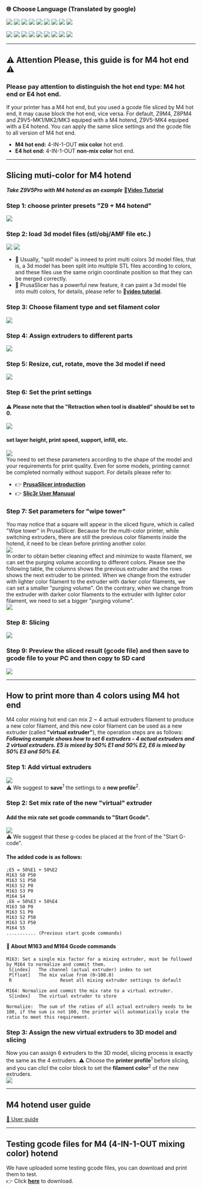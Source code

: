 ### :globe_with_meridians: Choose Language (Translated by google)
[![](../lanpic/ES.png)](https://github-com.translate.goog/ZONESTAR3D/Slicing-Guide/tree/master/PrusaSlicer/PrusaSlicerGuide_M4.md?_x_tr_sl=auto&_x_tr_tl=es)
[![](../lanpic/FR.png)](https://github-com.translate.goog/ZONESTAR3D/Slicing-Guide/tree/master/PrusaSlicer/PrusaSlicerGuide_M4.md?_x_tr_sl=auto&_x_tr_tl=fr)
[![](../lanpic/PT.png)](https://github-com.translate.goog/ZONESTAR3D/Slicing-Guide/tree/master/PrusaSlicer/PrusaSlicerGuide_M4.md?_x_tr_sl=auto&_x_tr_tl=pt)
[![](../lanpic/DE.png)](https://github-com.translate.goog/ZONESTAR3D/Slicing-Guide/tree/master/PrusaSlicer/PrusaSlicerGuide_M4.md?_x_tr_sl=auto&_x_tr_tl=de)
[![](../lanpic/IT.png)](https://github-com.translate.goog/ZONESTAR3D/Slicing-Guide/tree/master/PrusaSlicer/PrusaSlicerGuide_M4.md?_x_tr_sl=auto&_x_tr_tl=it)
[![](../lanpic/PL.png)](https://github-com.translate.goog/ZONESTAR3D/Slicing-Guide/tree/master/PrusaSlicer/PrusaSlicerGuide_M4.md?_x_tr_sl=auto&_x_tr_tl=pl)
[![](../lanpic/RU.png)](https://github-com.translate.goog/ZONESTAR3D/Slicing-Guide/tree/master/PrusaSlicer/PrusaSlicerGuide_M4.md?_x_tr_sl=auto&_x_tr_tl=ru)
[![](../lanpic/BR.png)](https://github-com.translate.goog/ZONESTAR3D/Slicing-Guide/tree/master/PrusaSlicer/PrusaSlicerGuide_M4.md?_x_tr_sl=auto&_x_tr_tl=pt)
[![](../lanpic/GR.png)](https://github-com.translate.goog/ZONESTAR3D/Slicing-Guide/tree/master/PrusaSlicer/PrusaSlicerGuide_M4.md?_x_tr_sl=auto&_x_tr_tl=el)

[![](../lanpic/JP.png)](https://github-com.translate.goog/ZONESTAR3D/Slicing-Guide/tree/master/PrusaSlicer/PrusaSlicerGuide_M4.md?_x_tr_sl=auto&_x_tr_tl=ja)
[![](../lanpic/KR.png)](https://github-com.translate.goog/ZONESTAR3D/Slicing-Guide/tree/master/PrusaSlicer/PrusaSlicerGuide_M4.md?_x_tr_sl=auto&_x_tr_tl=ko)
[![](../lanpic/ID.png)](https://github-com.translate.goog/ZONESTAR3D/Slicing-Guide/tree/master/PrusaSlicer/PrusaSlicerGuide_M4.md?_x_tr_sl=auto&_x_tr_tl=id)
[![](../lanpic/TH.png)](https://github-com.translate.goog/ZONESTAR3D/Slicing-Guide/tree/master/PrusaSlicer/PrusaSlicerGuide_M4.md?_x_tr_sl=auto&_x_tr_tl=th)
[![](../lanpic/VN.png)](https://github-com.translate.goog/ZONESTAR3D/Slicing-Guide/tree/master/PrusaSlicer/PrusaSlicerGuide_M4.md?_x_tr_sl=auto&_x_tr_tl=vi)
[![](../lanpic/IL.png)](https://github-com.translate.goog/ZONESTAR3D/Slicing-Guide/tree/master/PrusaSlicer/PrusaSlicerGuide_M4.md?_x_tr_sl=auto&_x_tr_tl=iw)
[![](../lanpic/SA.png)](https://github-com.translate.goog/ZONESTAR3D/Slicing-Guide/tree/master/PrusaSlicer/PrusaSlicerGuide_M4.md?_x_tr_sl=auto&_x_tr_tl=ar)
[![](../lanpic/TR.png)](https://github-com.translate.goog/ZONESTAR3D/Slicing-Guide/tree/master/PrusaSlicer/PrusaSlicerGuide_M4.md?_x_tr_sl=auto&_x_tr_tl=tr)
[![](../lanpic/CN.png)](https://github-com.translate.goog/ZONESTAR3D/Slicing-Guide/tree/master/PrusaSlicer/PrusaSlicerGuide_M4.md?_x_tr_sl=auto&_x_tr_tl=zh-CN)

-----
## :warning: Attention Please, this guide is for M4 hot end :warning:
### **Please pay attention to distinguish the hot end type: M4 hot end or E4 hot end**. 
If your printer has a M4 hot end, but you used a gcode file sliced by M4 hot end, it may cause block the hot end, vice versa. For default, Z9M4, Z8PM4 and Z9V5-MK1/MK2/MK3 equiped with a M4 hotend, Z9V5-MK4 equiped with a E4 hotend. You can apply the same slice settings and the gcode file to all version of M4 hot end.
- **M4 hot end:** 4-IN-1-OUT **mix color** hot end.    
- **E4 hot end:** 4-IN-1-OUT **non-mix color** hot end.    

-----
## Slicing muti-color for M4 hotend 
***Take Z9V5Pro with M4 hotend as an example***
:movie_camera:[**Video Tutorial**](https://youtu.be/_Ww2RFGlLNA)
### Step 1: choose printer presets "Z9 + M4 hotend"
![](pic/slicingM4-1.png)
### Step 2: load 3d model files (stl/obj/AMF file etc.)
![](pic/loadstl_1.png) ![](pic/loadstl_2.png)
- :memo: Usually, "split model" is inneed to print multi colors 3d model files, that is, a 3d model has been split into multiple STL files according to colors, and these files use the same origin coordinate position so that they can be merged correctly.
- :star2: PrusaSlicer has a powerful new feature, it can paint a 3d model file into multi colors, for details, please refer to :movie_camera:[**video tutorial**](https://youtu.be/C0a3Uble8rY).
### Step 3: Choose filament type and set filament color
![](pic/filament_color.png)
### Step 4: Assign extruders to different parts
![](pic/assign_extruder.png)
### Step 5: Resize, cut, rotate, move the 3d model if need 
![](pic/slicing_adjust.png)  
### Step 6: Set the print settings 
#### :warning: Please note that the "Retraction when tool is disabled" should be set to 0.    
![](pic/switch_length.jpg)  
#### set layer height, print speed, support, infill, etc.
![](pic/slicing_set.png)  
You need to set these parameters according to the shape of the model and your requirements for print quality. Even for some models, printing cannot be completed normally without support. For details please refer to:
- :point_right: [**PrusaSlicer introduction**](https://help.prusa3d.com/article/general-info_1910)      
- :point_right: [**Slic3r User Manuual**](https://manual.slic3r.org/)      
  
### Step 7: Set parameters for "wipe tower"
You may notice that a square will appear in the sliced figure, which is called "Wipe tower" in PrusaSlicer. Because for the multi-color printer, while switching extruders, there are still the previous color filaments inside the hotend, it need to be clean before printing another color.   
![](pic/wipe_tower.png)        
In order to obtain better cleaning effect and minimize to waste filament, we can set the purging volume according to different colors. Please see the following table, the columns shows the previous extruder and the rows shows the next extruder to be printed. When we change from the extruder with lighter color filament to the extruder with darker color filaments, we can set a smaller "purging volume". On the contrary, when we change from the extruder with darker color filaments to the extruder with lighter color filament, we need to set a bigger "purging volume".  
![](pic/slicingM4-2.png)  
### Step 8: Slicing
![](pic/slicing_go.png)  
### Step 9: Preview the sliced result (gcode file) and then save to gcode file to your PC and then copy to SD card
![](pic/slicing_save.png)  

-----
## How to print more than 4 colors using M4 hot end
M4 color mixing hot end can mix 2 ~ 4 actual extruders filament to produce a new color filament, and this new color filament can be used as a new extruder (called **"virtual extruder"**), the operation steps are as follows:   
***Following example shows how to set 6 extruders - 4 actual extruders and 2 virtual extruders. E5 is mixed by 50% E1 and 50% E2, E6 is mixed by 50% E3 and 50% E4.***     
### Step 1: Add virtual extruders
![](pic/slicingM4_6c_1.png)  
:warning: We suggest to **save**<sup>1</sup> the settings to a **new profile**<sup>2</sup>.   

### Step 2: Set mix rate of the new "virtual" extruder
#### Add the mix rate set gcode commands to "Start Gcode". 
![](pic/slicingM4_6c_2.png)  
:warning: We suggest that these g-codes be placed at the front of the "Start G-code". 

#### The added code is as follows:
>
    ;E5 = 50%E1 + 50%E2
    M163 S0 P50
    M163 S1 P50
    M163 S2 P0
    M163 S3 P0
    M164 S4
    ;E6 = 50%E3 + 50%E4
    M163 S0 P0
    M163 S1 P0
    M163 S2 P50
    M163 S3 P50
    M164 S5
    ........... (Previous start gcode commands)
#### :memo: About M163 and M164 Gcode commands
>
    M163: Set a single mix factor for a mixing extruder, must be followed by M164 to normalize and commit them.
     S[index]   The channel (actual extruder) index to set
     P[float]   The mix value from (0~100.0)
     R   				Reset all mixing extruder settings to default

    M164: Normalize and commit the mix rate to a virtual extruder.
     S[index]   The virtual extruder to store
  
    Normalize:  The sum of the ratios of all actual extruders needs to be 100, if the sum is not 100, the printer will automatically scale the ratio to meet this requirement.

### Step 3: Assign the new virtual extruders to 3D model and slicing
Now you can assign 6 extruders to the 3D model, slicing process is exactly the same as the 4 extruders. 
:warning: Choose the **printer profile**<sup>1</sup> before slicing, and you can clicl the color block to set the **filament color**<sup>2</sup> of the new extruders.   
![](pic/slicingM4_6c_3.png)   

-----
## M4 hotend user guide
[:book: User guide](https://github.com/ZONESTAR3D/Upgrade-kit-guide/tree/main/HOTEND/M4%20%204-IN-1-OUT%20Mixing%20Color%20Hotend)

--------
## Testing gcode files for M4 (4-IN-1-OUT mixing color) hotend
We have uploaded some testing gcode files, you can download and print them to test.   
:point_right: Click [**here**](./test_gcode/M4/readme.md) to download.
